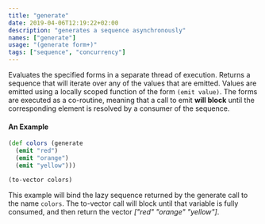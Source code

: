 ```yaml
---
title: "generate"
date: 2019-04-06T12:19:22+02:00
description: "generates a sequence asynchronously"
names: ["generate"]
usage: "(generate form+)"
tags: ["sequence", "concurrency"]
---
```

Evaluates the specified forms in a separate thread of execution. Returns a sequence that will iterate over any of the values that are emitted. Values are emitted using a locally scoped function of the form `(emit value)`. The forms are executed as a co-routine, meaning that a call to emit **will block** until the corresponding element is resolved by a consumer of the sequence.

#### An Example

```clojure
(def colors (generate
  (emit "red")
  (emit "orange")
  (emit "yellow")))

(to-vector colors)
```

This example will bind the lazy sequence returned by the generate call to the name `colors`. The to-vector call will block until that variable is fully consumed, and then return the vector _["red" "orange" "yellow"]_.

